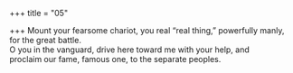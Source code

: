 +++
title = "05"

+++
Mount your fearsome chariot, you real “real thing,” powerfully manly,  for the great battle.  
O you in the vanguard, drive here toward me with your help, and  
proclaim our fame, famous one, to the separate peoples.  